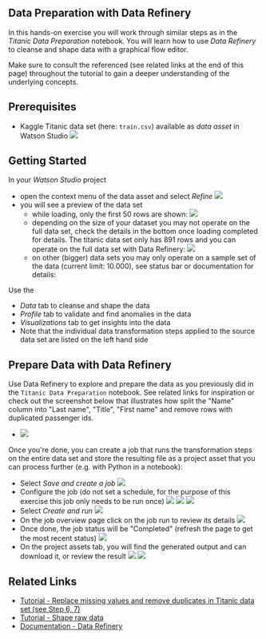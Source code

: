 ## Data Preparation with Data Refinery

In this hands-on exercise you will work through similar steps as in the _Titanic Data Preparation_ notebook. You will learn how to use  _Data Refinery_ to cleanse and shape data with a graphical flow editor.

Make sure to consult the referenced (see related links at the end of this page) throughout the tutorial to gain a deeper understanding of the underlying concepts. 

## Prerequisites
- Kaggle Titanic data set (here: `train.csv`) available as _data asset_ in Watson Studio
![](./screenshots/01.png)


## Getting Started
In your _Watson Studio_ project 
- open the context menu of the data asset and select _Refine_
![](./screenshots/02.png)
- you will see a preview of the data set
  - while loading, only the first 50 rows are shown:
![](./screenshots/03.png)
  - depending on the size of your dataset you may not operate on the full data set, check the details in the bottom once loading completed for details. The titanic data set only has 891 rows and you can operate on the full data set with Data Refinery:
![](./screenshots/04.png)
  - on other (bigger) data sets you may only operate on a sample set of the data (current limit: 10.000), see status bar or documentation for details: 


Use the 
  - _Data_ tab to cleanse and shape the data
  - _Profile_ tab to validate and find anomalies in the data
  - _Visualizations_ tab to get insights into the data 
- Note that the individual data transformation steps applied to the source data set are listed on the left hand side


## Prepare Data with Data Refinery

Use Data Refinery to explore and prepare the data as you previously did in the `Titanic Data Preparation` notebook. See related links for inspiration or check out the screenshot below that illustrates how split the "Name" column into "Last name", "Title", "First name" and remove rows with duplicated passenger ids.
- ![](./screenshots/06.png)


 Once you're done, you can create a job that runs the transformation steps on the entire data set and store the resulting file as a project asset that you can process further (e.g. with Python in a notebook):
- Select _Save and create a job_
![](./screenshots/07.png)
- Configure the job (do not set a schedule, for the purpose of this exercise this job only needs to be run once)
![](./screenshots/08.png)
![](./screenshots/09.png)
![](./screenshots/10.png)
- Select _Create and run_
![](./screenshots/11.png)
- On the job overview page click on the job run to review its details
![](./screenshots/12.png)
- Once done, the job status will be "Completed" (refresh the page to get the most recent status)
![](./screenshots/13.png)
- On the project assets tab, you will find the generated output and can download it, or review the result 
![](./screenshots/14.png)
![](./screenshots/15.png)


## Related Links
- [Tutorial - Replace missing values and remove duplicates in Titanic data set (see Step 6, 7)](https://developer.ibm.com/tutorials/data-preparation-with-ibm-data-refinery/)
- [Tutorial - Shape raw data](https://dataplatform.cloud.ibm.com/docs/content/wsj/refinery/dr_tutorial.html?audience=wdp)
- [Documentation - Data Refinery](https://dataplatform.cloud.ibm.com/docs/content/wsj/refinery/refining_data.html)
